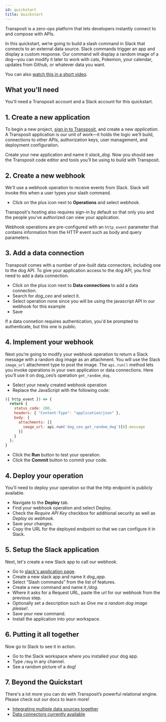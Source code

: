 ```yaml
---
id: quickstart
title: Quickstart
---
```


Transposit is a zero-ops platform that lets developers instantly connect to and compose with APIs.

In this quickstart, we’re going to build a slash command in Slack that connects to an external data source. Slack commands trigger an app and display a custom response. Our command will display a random image of a dog&mdash;you can modify it later to work with cats, Pokemon, your calendar, updates from Github, or whatever data you want.

You can also [watch this in a short video](https://www.youtube.com/watch?v=6yfJWwA22oA).

## What you'll need

You'll need a Transposit account and a Slack account for this quickstart.

## 1. Create a new application

To begin a new project, [sign in to Transposit](http://console.transposit.com), and create a new _application_. A Transposit application is our unit of work&mdash;it holds the logic we'll build, connections to other APIs, authorization keys, user management, and deployment configuration.

Create your new application and name it _slack_dog_. Now you should see the Transposit code editor and tools you’ll be using to build with Transposit.

## 2. Create a new webhook

We'll use a webhook operation to receive events from Slack. Slack will invoke this when a user types your slash command.

* Click on the plus icon next to **Operations** and select webhook.

Transposit's hosting also requires sign-in by default so that only you and the people you've authorized can view your application.

Webhook operations are pre-configured with an `http_event` parameter that contains information from the HTTP event such as body and query parameters.

## 3. Add a data connection

Transposit comes with a number of pre-built data connectors, including one to the dog API. To give your application access to the dog API, you first need to add a data connection.

* Click on the plus icon next to **Data connections** to add a data connection.
* Search for _dog_ceo_ and select it.
* Select operation none since you will be using the javascript API in our webhook for this example
* Save

If a data connetion requires authentication, you'd be prompted to authenticate, but this one is public.

## 4. Implement your webhook

Next you’re going to modify your webhook operation to return a Slack message with a random dog image as an attachment. You will use the Slack `image_url` attachment type to post the image. The `api.run()` method lets you invoke operations in your own application or data connections. Here you’ll use it on dog_ceo’s operation `get_random_dog`.

* Select your newly created webhook operation
* Replace the JavaScript with the following code:

```javascript
({ http_event }) => {
  return {
    status_code: 200,
    headers: { "Content-Type": "application/json" },
    body: {
      attachments: [{
        image_url: api.run('dog_ceo.get_random_dog')[0].message
      }]
    }
  };
}
```

* Click the **Run** button to test your operation.
* Click the **Commit** button to commit your code.

## 4. Deploy your operation

You'll need to deploy your operation so that the http endpoint is publicly available.

* Navigate to the **Deploy** tab.
* Find your webhook operation and select Deploy.
* Check the _Require API Key_ checkbox for additional security as well as _Deploy as webhook_.
* Save your changes.
* Copy the URL for the deployed endpoint so that we can configure it in Slack.

## 5. Setup the Slack application

Next, let's create a new Slack app to call our webhook.

* Go to [slack's application page](https://api.slack.com/apps).
* Create a new slack app and name it _dog_app_.
* Select “Slash commands” from the list of features.
* Create a new command and name it _/dog_.
* Where it asks for a Request URL, paste the url for our webhook from the previous step.
* Optionally set a description such as _Give me a random dog image please!_.
* Save your new command.
* Install the application into your workspace.

## 6. Putting it all together

Now go to Slack to see it in action.

* Go to the Slack workspace where you installed your dog app.
* Type `/dog` in any channel.
* See a random picture of a dog!

## 7. Beyond the Quickstart

There's a lot more you can do with Transposit’s powerful relational engine. Please check out our docs to learn more!

* [Integrating multiple data sources together](sql-quickstart.md)
* [Data connectors currently available](../references/data-connectors.md)
